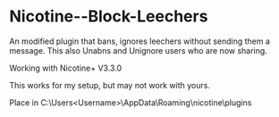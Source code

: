 # Nicotine--Block-Leechers
An modified plugin that bans, ignores leechers without sending them a message.
This also Unabns and Unignore users who are now sharing. 

Working with Nicotine+ V3.3.0

This works for my setup, but may not work with yours.

Place in 
C:\Users\<Username>\AppData\Roaming\nicotine\plugins
